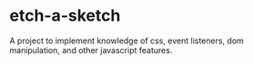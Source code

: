 # etch-a-sketch

A project to implement knowledge of css, event listeners, dom manipulation, and other javascript features.